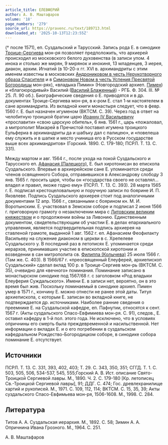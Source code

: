 ```yaml
---
article_title: ЕЛЕВФЕРИЙ
author: А. В. Маштафаров
volume: '18'
page_numbers: '279'
source_url: https://pravenc.ru/text/189713.html
downloaded_at: '2025-10-13T12:23:55Z'
---
```


(† после 1571), еп. Суздальский и Тарусский. Запись рода Е. в синодике [Троице-Сергиева](https://pravenc.ru/text/Троице-Сергиева.html) мон-ря позволяет предположить, что архиерей происходил из московского белого духовенства (в записи упом. 4 инока и столько же мирян, 9 мирянок и инокиня, 13 младенцев, 3 иерея, диакон, архим. Игнатий (в 10-20-х гг. XVI в. архимандриты с этим именем известны в московских [Андрониковом в честь Нерукотворного образа Спасителя](<https://pravenc.ru/text/Андрониковом в честь Нерукотворного образа Спасителя.html>) и в [Симоновом Новом в честь Успения Пресвятой Богородицы](<https://pravenc.ru/text/Симоновом Новом в честь Успения Пресвятой Богородицы.html>) мон-рях), «владыка Пимин» (Новгородский архиеп. [Пимен](https://pravenc.ru/text/Пимен.html)) и «благоюродивый» Василий ([Василий Блаженный](<https://pravenc.ru/text/Василий Блаженный.html>)) - РГБ. Ф. 304. III. № 25. Л. 90 об.). Биографические сведения о Е. приводятся и в др. документах Троице-Сергиева мон-ря, в к-ром Е. стал 1-м настоятелем в сане архимандрита. Из вкладной книги монастыря следует, что в февр. 1560 г. Е. был назначен игуменом (ВКТСМ. С. 39). Через год в ответ на челобитную троицкой братии царю [Иоанну IV Васильевичу](<https://pravenc.ru/text/Иоанну IV Васильевичу.html>) «прославити» «свою царскую обитель», 6 янв. 1561 г., царь «пожаловал, а митрополит Макарей в Пречистой поставил игумена троицкого Еульфериа в архимандриты да и шабъку дал с палицею», и «повелеша ему служить и в шапке и место учиниша его в Русском государстве выше всех архимандритов» (Горский. 1890. С. 179-180; ПСРЛ. Т. 13. С. 331).

Между мартом и авг. 1564 г., после ухода на покой Суздальского и Тарусского еп. [Афанасия (Палецкого)](<https://pravenc.ru/text/Афанасия (Палецкого).html>), Е. был хиротонисан во епископа Суздальского. Впервые в архиерейском сане Е. упоминается среди членов освященного Собора, отправившихся в Александрову слободу 3 янв. 1565 г. просить царя, чтобы он «государства своего не оставлял... владел и правил, якоже годно ему» (ПСРЛ. Т. 13. С. 393). 28 марта 1565 г. Е. подписал крестоцеловальную и поручную записи по боярине И. П. Яковлеве. Подпись Суздальского архиерея стоит под аналогичными документами 12 апр. 1566 г., связанными с боярином кн. М. И. Воротынским. Е. участвовал в Земском соборе и подписал 2 июня 1566 г. приговорную грамоту о незаключении мира с [Литовским великим княжеством](<https://pravenc.ru/text/Литовское великое княжество.html>) и о продолжении войны за Ливонию. Единственным документом, свидетельствующим об участии Е. в делах епархиального управления, является подтвердительная подпись архиерея на ставленой грамоте, выданной 1 авг. 1562 г. еп. Афанасием Феофилакту Васильеву на служение диаконом в церкви в с. Хрепелеве Суздальского у. В последний раз в летописях Е. упоминается среди иерархов, принимавших участие в епископской хиротонии и возведении в сан митрополита св. [Филиппа (Колычева)](<https://pravenc.ru/text/Филиппа (Колычева).html>) 25 июля 1566 г. (Там же. С. 403). В 1566/67 г. «преосвященный Елеуферей, архиепископ Суздальский» сделал вклад 100 р. в Троице-Сергиев мон-рь (ВКТСМ. С. 35), очевидно для «вечного» поминания. Поминание записано в монастырском синодике под 1567/68 г. с заголовком «Род владыки Елеуферия Суждальского». Имени Е. в записи нет, вероятно, он в это время был жив. Поскольку поминаемый в синодике архиеп. Пимен умер в 1571 г., кончину Е. можно отнести не ранее этой даты. Титул архиепископа, с которым Е. записан во вкладной книге, не подтверждается др. источниками. Наиболее ранние сведения о преемнике Е. на Суздальской кафедре, еп. Пафнутии, относятся к сент. 1567 г. (Акты суздальского Спасо-Евфимиева мон-ря. С. 91), следов., Е. оставил кафедру в 1-й пол. этого года. Не исключено, что в условиях опричнины его смерть была преждевременной и насильственной. Нет информации о вкладах Е. и о его погребении в суздальском кафедральном Рождество-Богородицком соборе, в синодике собора поминание Е. отсутствует.

## Источники

ПСРЛ. Т. 13. С. 331, 393, 402, 403; Т. 29. С. 343, 350, 351; СГГД. Т. 1. С. 503, 505, 506, 534-537, 545, 555;Горский А. В. Ист. описание Свято-Троицкой Сергиевой лавры. М., 1890. Ч. 2. С. 179-180 [Кр. летописец Св.-Троицкой Сергиевой лавры], 91; ДДГ. С. 474; Гос. древлехранилище хартий и рукописей. М., 1971. С. 109, 112, 114; ВКТСМ. С. 15, 35, 39; Акты суздальского Спасо-Евфимьева мон-ря, 1506-1608. М., 1998. С. 284.

## Литература

Титов А. А. Суздальская иерархия. М., 1892. С. 58; Зимин А. А. Опричнина Ивана Грозного. М., 1964. С. 251.

А. В. Маштафаров
